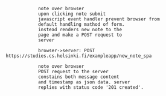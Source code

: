                 note over browser
                upon clicking note submit
                javascript event handler prevent browser from
                default handling mathod of form.
                instead renders new note to the 
                page and make a POST request to 
                server

                browser->server: POST https://studies.cs.helsinki.fi/exampleapp/new_note_spa

                note over browser
                POST request to the server 
                constains both message content 
                and timestamp as json data. server
                replies with status code '201 created'.